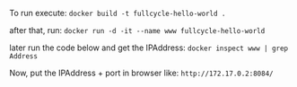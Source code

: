 To run execute:
`docker build -t fullcycle-hello-world .`

after that, run:
`docker run -d -it --name www fullcycle-hello-world`

later run the code below and get the IPAddress:
`docker inspect www | grep Address`

Now, put the IPAddress + port in browser like:
`http://172.17.0.2:8084/`
